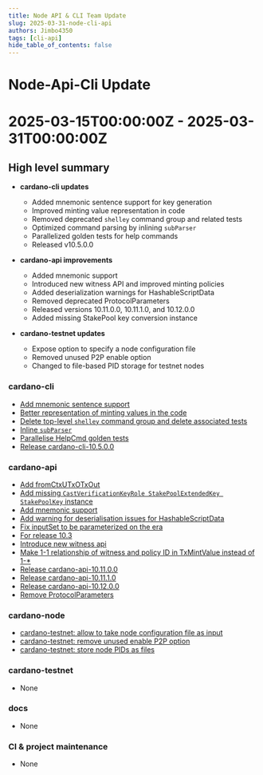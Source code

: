 ```yaml
---
title: Node API & CLI Team Update
slug: 2025-03-31-node-cli-api
authors: Jimbo4350
tags: [cli-api]
hide_table_of_contents: false
---
```


# Node-Api-Cli Update
# 2025-03-15T00:00:00Z - 2025-03-31T00:00:00Z

## High level summary
- **cardano-cli updates**
  - Added mnemonic sentence support for key generation
  - Improved minting value representation in code
  - Removed deprecated `shelley` command group and related tests
  - Optimized command parsing by inlining `subParser`
  - Parallelized golden tests for help commands
  - Released v10.5.0.0

- **cardano-api improvements**
  - Added mnemonic support
  - Introduced new witness API and improved minting policies
  - Added deserialization warnings for HashableScriptData
  - Removed deprecated ProtocolParameters
  - Released versions 10.11.0.0, 10.11.1.0, and 10.12.0.0
  - Added missing StakePool key conversion instance

- **cardano-testnet updates**
  - Expose option to specify a node configuration file 
  - Removed unused P2P enable option
  - Changed to file-based PID storage for testnet nodes

### cardano-cli
- [Add mnemonic sentence support](https://github.com/IntersectMBO/cardano-cli/pull/975)
- [Better representation of minting values in the code](https://github.com/IntersectMBO/cardano-cli/pull/1085)
- [Delete top-level `shelley` command group and delete associated tests](https://github.com/IntersectMBO/cardano-cli/pull/1111)
- [Inline `subParser`](https://github.com/IntersectMBO/cardano-cli/pull/1094)
- [Parallelise HelpCmd golden tests](https://github.com/IntersectMBO/cardano-cli/pull/1103)
- [Release cardano-cli-10.5.0.0](https://github.com/IntersectMBO/cardano-cli/pull/1096)

### cardano-api
- [Add fromCtxUTxOTxOut](https://github.com/IntersectMBO/cardano-api/pull/770)
- [Add missing `CastVerificationKeyRole StakePoolExtendedKey StakePoolKey` instance](https://github.com/IntersectMBO/cardano-api/pull/782)
- [Add mnemonic support](https://github.com/IntersectMBO/cardano-api/pull/678)
- [Add warning for deserialisation issues for HashableScriptData](https://github.com/IntersectMBO/cardano-api/pull/783)
- [Fix inputSet to be parameterized on the era](https://github.com/IntersectMBO/cardano-api/pull/788)
- [For release 10.3](https://github.com/IntersectMBO/cardano-api/pull/758)
- [Introduce new witness api](https://github.com/IntersectMBO/cardano-api/pull/763)
- [Make 1-1 relationship of witness and policy ID in TxMintValue instead of 1-*](https://github.com/IntersectMBO/cardano-api/pull/776)
- [Release cardano-api-10.11.0.0](https://github.com/IntersectMBO/cardano-api/pull/780)
- [Release cardano-api-10.11.1.0](https://github.com/IntersectMBO/cardano-api/pull/784)
- [Release cardano-api-10.12.0.0](https://github.com/IntersectMBO/cardano-api/pull/791)
- [Remove ProtocolParameters](https://github.com/IntersectMBO/cardano-api/pull/729)

### cardano-node
- [cardano-testnet: allow to take node configuration file as input](https://github.com/IntersectMBO/cardano-node/pull/6148)
- [cardano-testnet: remove unused enable P2P option](https://github.com/IntersectMBO/cardano-node/pull/6154)
- [cardano-testnet: store node PIDs as files](https://github.com/IntersectMBO/cardano-node/pull/6162)

### cardano-testnet
- None

### docs
- None

### CI & project maintenance
- None
